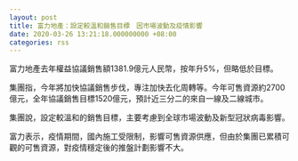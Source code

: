 ```yaml
---
layout: post
title: 富力地產：設定較溫和銷售目標　因市場波動及疫情影響
date: 2020-03-26 13:21:18.000000000 +08:00
categories: rss
---
```


富力地產去年權益協議銷售額1381.9億元人民幣，按年升5%，但略低於目標。

集團指，今年將加快協議銷售步伐，專注加快去化周轉等。今年可售資源約2700億元，全年協議銷售目標1520億元，預計近三分二的來自一線及二線城市。

集團說，設定較溫和的銷售目標，主要考慮到全球市場波動及新型冠狀病毒影響。

富力表示，疫情期間，國內施工受限制，影響可售資源供應，但由於集團已累積可觀的可售資源，對疫情穩定後的推盤計劃影響不大。
